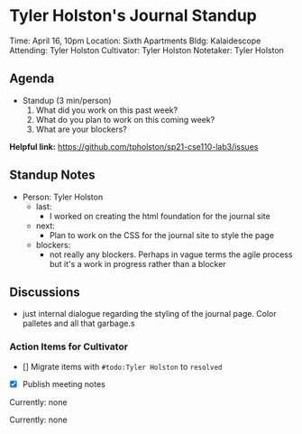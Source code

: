 #  Tyler Holston's Journal Standup

Time:       April 16, 10pm
Location:   Sixth Apartments Bldg: Kalaidescope   
Attending:  Tyler Holston
Cultivator: Tyler Holston
Notetaker:  Tyler Holston

## Agenda

- Standup (3 min/person)
  1. What did you work on this past week?
  2. What do you plan to work on this coming week?
  3. What are your blockers?
    
  
**Helpful link:** https://github.com/tpholston/sp21-cse110-lab3/issues

## Standup Notes

- Person: Tyler Holston
	- last: 
        - I worked on creating the html foundation for the journal site
	- next: 
        - Plan to work on the CSS for the journal site to style the page
	- blockers: 
        - not really any blockers. Perhaps in vague terms the agile process but it's a work in progress rather than a blocker
    

## Discussions

- just internal dialogue regarding the styling of the journal page. Color palletes and all that garbage.s


### Action Items for Cultivator

- [] Migrate items with `#todo:Tyler Holston` to `resolved`
- [x] Publish meeting notes

<!-- Links: Important -->
Currently: none

<!-- Links: Archive -->
Currently: none